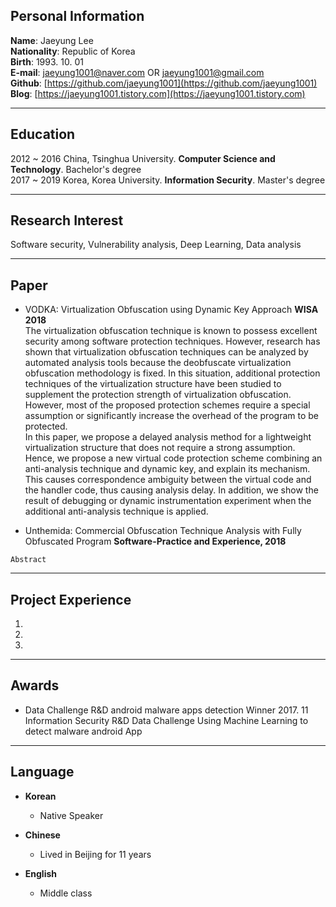 ## Personal Information

<strong>Name</strong>:   Jaeyung Lee<br>
<strong>Nationality</strong>:   Republic of Korea <br>
<strong>Birth</strong>:  1993. 10. 01<br>
<strong>E-mail</strong>: jaeyung1001@naver.com OR jaeyung1001@gmail.com<br>
<strong>Github</strong>: [https://github.com/jaeyung1001](https://github.com/jaeyung1001)<br>
<strong>Blog</strong>:   [https://jaeyung1001.tistory.com](https://jaeyung1001.tistory.com)<br>
***
## Education

2012 ~ 2016 China, Tsinghua University. <strong>Computer Science and Technology</strong>. Bachelor's degree <br>
2017 ~ 2019 Korea, Korea University. <strong>Information Security</strong>. Master's degree <br>
***
## Research Interest

Software security, Vulnerability analysis, Deep Learning, Data analysis
***
## Paper

- VODKA: Virtualization Obfuscation using Dynamic Key Approach <strong>WISA 2018</strong><br>
  The virtualization obfuscation technique is known to possess excellent security among software protection techniques. However, research has shown that virtualization obfuscation techniques can be analyzed by automated analysis tools because the deobfuscate virtualization obfuscation methodology is fixed. In this situation, additional protection techniques of the virtualization structure have been studied to supplement the protection strength of virtualization obfuscation. However, most of the proposed protection schemes require a special assumption or significantly increase the overhead of the program to be protected.<br>
  In this paper, we propose a delayed analysis method for a lightweight virtualization structure that does not require a strong assumption. Hence, we propose a new virtual code protection scheme combining an anti-analysis technique and dynamic key, and explain its mechanism. This causes correspondence ambiguity between the virtual code and the handler code, thus causing analysis delay. In addition, we show the result of debugging or dynamic instrumentation experiment when the additional anti-analysis technique is applied.

- Unthemida: Commercial Obfuscation Technique Analysis with Fully Obfuscated Program <strong>Software-Practice and Experience, 2018</strong>
```
Abstract
```
***
## Project Experience

1. 
2. 
3.

***
## Awards

- Data Challenge R&D android malware apps detection Winner
  2017. 11<br>
  Information Security R&D Data Challenge Using Machine Learning to detect malware android App

***
## Language

- **Korean**
  - Native Speaker
  
- **Chinese**
  - Lived in Beijing for 11 years
  
- **English**
  - Middle class


